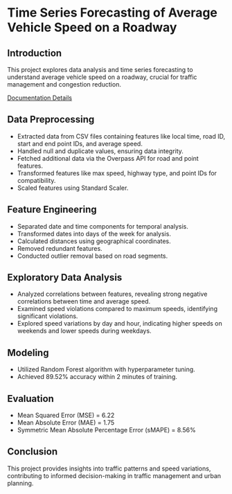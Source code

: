 # Time Series Forecasting of Average Vehicle Speed on a Roadway

## Introduction
This project explores data analysis and time series forecasting to understand average vehicle speed on a roadway, crucial for traffic management and congestion reduction.

[Documentation Details](https://github.com/Theofilusarifin/Time-Series-Forecasting-of-Vehicle-Speed-on-Roadway/blob/main/Documentation.pdf)

## Data Preprocessing
- Extracted data from CSV files containing features like local time, road ID, start and end point IDs, and average speed.
- Handled null and duplicate values, ensuring data integrity.
- Fetched additional data via the Overpass API for road and point features.
- Transformed features like max speed, highway type, and point IDs for compatibility.
- Scaled features using Standard Scaler.

## Feature Engineering
- Separated date and time components for temporal analysis.
- Transformed dates into days of the week for analysis.
- Calculated distances using geographical coordinates.
- Removed redundant features.
- Conducted outlier removal based on road segments.

## Exploratory Data Analysis
- Analyzed correlations between features, revealing strong negative correlations between time and average speed.
- Examined speed violations compared to maximum speeds, identifying significant violations.
- Explored speed variations by day and hour, indicating higher speeds on weekends and lower speeds during weekdays.

## Modeling
- Utilized Random Forest algorithm with hyperparameter tuning.
- Achieved 89.52% accuracy within 2 minutes of training.

## Evaluation
- Mean Squared Error (MSE) = 6.22
- Mean Absolute Error (MAE) = 1.75
- Symmetric Mean Absolute Percentage Error (sMAPE) = 8.56%

## Conclusion
This project provides insights into traffic patterns and speed variations, contributing to informed decision-making in traffic management and urban planning.
